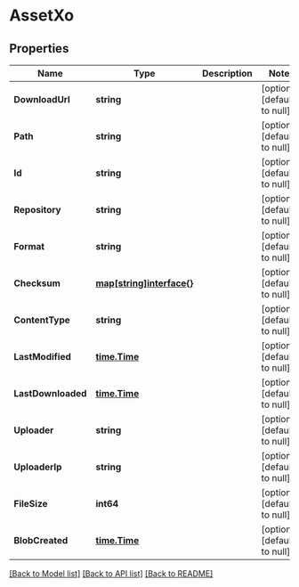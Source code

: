 # AssetXo

## Properties
Name | Type | Description | Notes
------------ | ------------- | ------------- | -------------
**DownloadUrl** | **string** |  | [optional] [default to null]
**Path** | **string** |  | [optional] [default to null]
**Id** | **string** |  | [optional] [default to null]
**Repository** | **string** |  | [optional] [default to null]
**Format** | **string** |  | [optional] [default to null]
**Checksum** | [**map[string]interface{}**](interface{}.md) |  | [optional] [default to null]
**ContentType** | **string** |  | [optional] [default to null]
**LastModified** | [**time.Time**](time.Time.md) |  | [optional] [default to null]
**LastDownloaded** | [**time.Time**](time.Time.md) |  | [optional] [default to null]
**Uploader** | **string** |  | [optional] [default to null]
**UploaderIp** | **string** |  | [optional] [default to null]
**FileSize** | **int64** |  | [optional] [default to null]
**BlobCreated** | [**time.Time**](time.Time.md) |  | [optional] [default to null]

[[Back to Model list]](../README.md#documentation-for-models) [[Back to API list]](../README.md#documentation-for-api-endpoints) [[Back to README]](../README.md)

